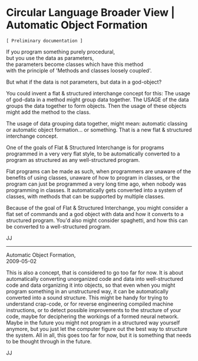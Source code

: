 ﻿Circular Language Broader View | Automatic Object Formation
===========================================================

`[ Preliminary documentation ]`

If you program something purely procedural,  
but you use the data as parameters,  
the parameters become classes which have this method  
with the principle of 'Methods and classes loosely coupled'.

But what if the data is not parameters, but data in a god-object?

You could invent a flat & structured interchange concept for this: The usage of god-data in a method might group data together. The USAGE of the data groups the data together to form objects. Then the usage of these objects might add the method to the class.

The usage of data grouping data together, might mean: automatic classing or automatic object formation... or something. That is a new flat & structured interchange concept.

One of the goals of Flat & Structured Interchange is for programs programmed in a very very flat style, to be automatically converted to a program as structured as any well-structured program.

Flat programs can be made as such, when programmers are unaware of the benefits of using classes, unaware of how to program in classes, or the program can just be programmed a very long time ago, when nobody was programming in classes. It automatically gets converted into a system of classes, with methods that can be supported by multiple classes.

Because of the goal of Flat & Structured Interchange, you might consider a flat set of commands and a god object with data and how it converts to a structured program. You'd also might consider spaghetti, and how this can be converted to a well-structured program.

JJ 

-----

Automatic Object Formation,  
2009-05-02

This is also a concept, that is considered to go too far for now. It is about automatically converting unorganized code and data into well-structured code and data organizing it into objects, so that even when you might program something in an unstructured way, it can be automatically converted into a sound structure. This might be handy for trying to understand crap-code, or for reverse engineering compiled machine instructions, or to detect possible improvements to the structure of your code, maybe for deciphering the workings of a formed neural network. Maybe in the future you might not program in a structured way yourself anymore, but you just let the computer figure out the best way to structure the system. All in all, this goes too far for now, but it is something that needs to be thought through in the future.

JJ